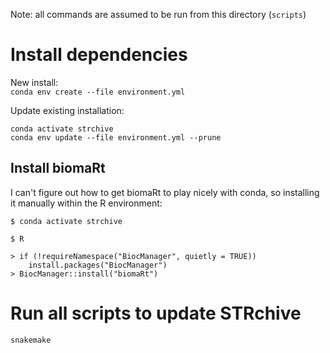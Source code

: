 Note: all commands are assumed to be run from this directory (`scripts`)

# Install dependencies

New install:  
`conda env create --file environment.yml`

Update existing installation:  
```
conda activate strchive
conda env update --file environment.yml --prune
```

## Install biomaRt

I can't figure out how to get biomaRt to play nicely with conda, so installing it manually within the R environment:

```
$ conda activate strchive

$ R

> if (!requireNamespace("BiocManager", quietly = TRUE))
    install.packages("BiocManager")
> BiocManager::install("biomaRt")
```

# Run all scripts to update STRchive

`snakemake`